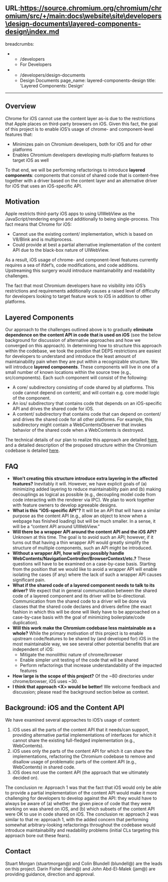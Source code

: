 URL:https://source.chromium.org/chromium/chromium/src/+/main:docs\website\site\developers\design-documents\layered-components-design\index.md
---
breadcrumbs:
- - /developers
  - For Developers
- - /developers/design-documents
  - Design Documents
page_name: layered-components-design
title: 'Layered Components: Design'
---

## Overview

Chrome for iOS cannot use the content layer as-is due to the restrictions that
Apple places on third-party browsers on iOS. Given this fact, the goal of this
project is to enable iOS’s usage of chrome- and component-level features that:

*   Minimizes pain on Chromium developers, both for iOS and for other
            platforms
*   Enables Chromium developers developing multi-platform features to
            target iOS as well

To that end, we will be performing refactorings to introduce **layered
components**: components that consist of shared code that is content-free
together with a driver based on the content layer and an alternative driver for
iOS that uses an iOS-specific API.

## Motivation

Apple restricts third-party iOS apps to using UIWebView as the
JavaScript/rendering engine and additionally to being single-process. This fact
means that Chrome for iOS:

*   Cannot use the existing content/ implementation, which is based on
            V8/Blink and is multiprocess.
*   Could provide at best a partial alternative implementation of the
            content API due to the black-box nature of UIWebView.

As a result, iOS usage of chrome- and component-level features currently
requires a sea of ifdef’s, code modifications, and code additions. Upstreaming
this surgery would introduce maintainability and readability challenges.

The fact that most Chromium developers have no visibility into iOS’s
restrictions and requirements additionally causes a raised level of difficulty
for developers looking to target feature work to iOS in addition to other
platforms.

## Layered Components

Our approach to the challenges outlined above is to gradually **eliminate
dependence on the content API in code that is used on iOS** (see the below
background for discussion of alternative approaches and how we converged on this
approach).
In determining how to structure this approach within the codebase, we took the
position that DEPS restrictions are easiest for developers to understand and
introduce the least amount of maintainability pain when they are put within a
recognizable structure. We will introduce **layered components**. These
components will live in one of a small number of known locations within the
source tree (e.g., src/components). Each such component will consist of the
following:

*   A core/ subdirectory consisting of code shared by all platforms.
            This code cannot depend on content/, and will contain e.g. core
            model logic of the component.
*   An ios/ subdirectory that contains code that depends on an
            iOS-specific API and drives the shared code for iOS.
*   A content/ subdirectory that contains code that can depend on
            content/ and drives the shared code for all other platforms. For
            example, this subdirectory might contain a WebContentsObserver that
            invokes behavior of the shared code when a WebContents is destroyed.

The technical details of our plan to realize this approach are detailed
[here](/developers/design-documents/layered-components-technical-approach), and
a detailed description of the proposed structure within the Chromium codebase is
detailed
[here](/developers/design-documents/structure-of-layered-components-within-the-chromium-codebase).

## FAQ

*   **Won’t creating this structure introduce extra layering in the
            affected features?** Inevitably it will. However, we have explicit
            goals of (a) minimizing added layering to reduce maintainability
            pain and (b) making decouplings as logical as possible (e.g.,
            decoupling model code from code interacting with the renderer via
            IPC). We plan to work together with feature owners to develop
            agreeable designs.
*   **What is this “iOS-specific API”?** It will be an API that will
            have a similar purpose as the content API (e.g., allow an object to
            know when a webpage has finished loading) but will be much smaller.
            In a sense, it will be a “content API around UIWebView.”
*   **Will there be a wrapper API around the content API and the iOS
            API?** Unknown at this time. The goal is to avoid such an API;
            however, if it turns out that having a thin wrapper API would
            greatly simplify the structure of multiple components, such an API
            might be introduced.
*   **Without a wrapper API, how will you possibly handle
            WebContents/NavigationController/BrowserContext/etc.?** These
            questions will have to be examined on a case-by-case basis. Starting
            from the position that we would like to avoid a wrapper API will
            enable isolating the cases (if any) where the lack of such a wrapper
            API causes significant pain.
*   **What if the shared code of a layered component needs to talk to
            its driver?** We expect that in general communication between the
            shared code of a layered component and its driver will be
            bi-directional. Communication from the shared code to a driver will
            be done via classes that the shared code declares and drivers define
            (the exact fashion in which this will be done will likely have to be
            approached on a case-by-case basis with the goal of minimizing
            boilerplate/code duplication).
*   **Will this work make the Chromium codebase less maintainable as a
            whole?** While the primary motivation of this project is to enable
            upstream code/features to be shared by (and developed for) iOS in
            the most maintainable way, we see several other potential benefits
            that are independent of iOS:
    *   Mitigate the monolithic nature of chrome/browser
    *   Enable simpler unit testing of the code that will be shared
    *   Perform refactorings that increase understandability of the
                impacted features
*   **How large is the scope of this project?** Of the ~80 directories
            under chrome/browser, iOS uses ~30.
*   **I think that approach &lt;X&gt; would be better!** We welcome
            feedback and discussion; please read the background section below as
            context.

## Background: iOS and the Content API

We have examined several approaches to iOS’s usage of content:

1.  iOS uses all the parts of the content API that it needs/can support,
            providing alternative partial implementations of interfaces for
            which it cannot share the existing full-fledged implementation
            (e.g., WebContents).
2.  iOS uses only the parts of the content API for which it can share
            the implementations, refactoring the Chromium codebase to remove and
            disallow usage of problematic parts of the content API (e.g.,
            WebContents) in shared code.
3.  iOS does not use the content API (the approach that we ultimately
            decided on).

The conclusion re: Approach 1 was that the fact that iOS would only be able to
provide a partial implementation of the content API would make it more
challenging for developers to develop against the API: they would have to always
be aware of (a) whether the given piece of code that they were working on was
shared on iOS, and (b) which subsets of the content API were OK to use in code
shared on iOS.
The conclusion re: approach 2 was similar to that re: approach 1, with the added
concern that performing somewhat arbitrary-looking refactorings throughout the
codebase would introduce maintainability and readability problems (initial CLs
targeting this approach bore out these fears).

## Contact

Stuart Morgan (stuartmorgan@) and Colin Blundell (blundell@) are the leads on
this project. Darin Fisher (darin@) and John Abd-El-Malek (jam@) are providing
guidance, direction and approval.
